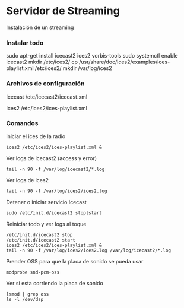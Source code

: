 # Servidor de Streaming
Instalación de un streaming

### Instalar todo
sudo apt-get install icecast2 ices2 vorbis-tools
sudo systemctl enable icecast2
mkdir /etc/ices2/
cp /usr/share/doc/ices2/examples/ices-playlist.xml /etc/ices2/ 
mkdir /var/log/ices2

### Archivos de configuración
Icecast
/etc/icecast2/icecast.xml

Ices2
/etc/ices2/ices-playlist.xml

### Comandos
iniciar el ices de la radio
```
ices2 /etc/ices2/ices-playlist.xml &
```

Ver logs de icecast2 (access y error)
```
tail -n 90 -f /var/log/icecast2/*.log
```

Ver logs de ices2
```
tail -n 90 -f /var/log/ices2/ices2.log
```

Detener o iniciar servicio Icecast
```
sudo /etc/init.d/icecast2 stop|start
```

Reiniciar todo y ver logs al toque
```
/etc/init.d/icecast2 stop
/etc/init.d/icecast2 start
ices2 /etc/ices2/ices-playlist.xml &
tail -n 90 -f /var/log/ices2/ices2.log /var/log/icecast2/*.log
```

Prender OSS para que la placa de sonido se pueda usar
```
modprobe snd-pcm-oss
```
Ver si esta corriendo la placa de sonido
```
lsmod | grep oss 
ls -l /dev/dsp
```

```
```
```
```
```
```
```
```
```
```
```
```
```
```
```
